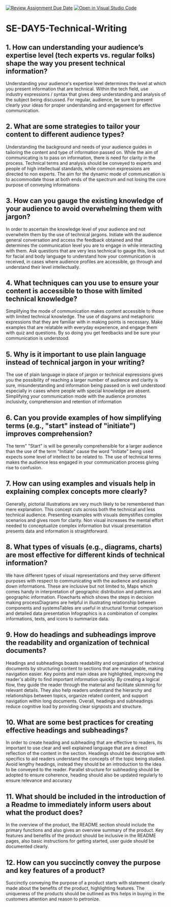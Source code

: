 [![Review Assignment Due Date](https://classroom.github.com/assets/deadline-readme-button-22041afd0340ce965d47ae6ef1cefeee28c7c493a6346c4f15d667ab976d596c.svg)](https://classroom.github.com/a/zsAR-pyY)
[![Open in Visual Studio Code](https://classroom.github.com/assets/open-in-vscode-2e0aaae1b6195c2367325f4f02e2d04e9abb55f0b24a779b69b11b9e10269abc.svg)](https://classroom.github.com/online_ide?assignment_repo_id=15679126&assignment_repo_type=AssignmentRepo)
# SE-DAY5-Technical-Writing
## 1. How can understanding your audience’s expertise level (tech experts vs. regular folks) shape the way you present technical information?
Understanding your audience's expertise level determines the level at which you present information that are technical. Within the tech field, use industry expressions / syntax that gives deep understanding and analysis of the subject being discussed. For regular, audience, be sure to present clearly your ideas for proper understanding and engagement for effective communication.

## 2. What are some strategies to tailor your content to different audience types?
Understanding the background and needs of your audience guides in tailoring the content and type of information passed on. While the aim of communicating is to pass on information, there is need for clarity in the process. Technical terms and analysis should be conveyed to experts and people of high intellectual standards, while common expressions are directed to non experts. The aim for the dynamic mode of communication is to accommodate those at both ends of the spectrum and not losing the core purpose of conveying informations

## 3. How can you gauge the existing knowledge of your audience to avoid overwhelming them with jargon?
In order to ascertain the knowledge level of your audience and not overwhelm them by the use of technical jargons. Initiate with the audience general conversation and access the feedback obtained and that determines the communication level you are to engage in while interacting with them. Ask questions that are very less technical to gauge this, look out for facial and body language to understand how your communication is received, in cases where audience profiles are accessible, go through and understand their level intellectually.

## 4. What techniques can you use to ensure your content is accessible to those with limited technical knowledge?
Simplifying the mode of communication makes content accessible to those with limited technical knowledge. The use of diagrams and metaphoric expressions that they are familiar with in making points is necessary. Make examples that are relatable with everyday experience, and engage them with quiz and questions. By so doing you get feedbacks and be sure your communication is understood.

## 5. Why is it important to use plain language instead of technical jargon in your writing?
The use of plain language in place of jargon or technical expressions gives you the possibility of reaching a larger number of audience and clarity is sure, misunderstanding and information being passed on is well understood especially in cases where people with special knowledge are absent. Simplifying your communication mode with the audience promotes inclusivity, comprehension and retention of information

## 6. Can you provide examples of how simplifying terms (e.g., "start" instead of "initiate") improves comprehension?
The term" "Start" is will be generally comprehensible for a larger audience than the use of the term "Initiate" cause the word "Initiate" being used expects some level of intellect to be related to. The use of technical terms makes the audience less engaged in your communication process giving rise to confusion.

## 7. How can using examples and visuals help in explaining complex concepts more clearly?
Generally, pictorial illustrations are very much likely to be remembered than mere explanation. This concept cuts across both the technical and less technical audience. Presenting examples with visuals demystifies complex scenarios and gives room for clarity. Non visual increases the mental effort needed to conceptualize complex information but visual presentation presents data and information is straightforward.

## 8. What types of visuals (e.g., diagrams, charts) are most effective for different kinds of technical information?
We have different types of visual representations and they serve different purposes with respect to communicating with the audience and passing down informations. These are inclusive but not limited to,
Maps which comes handy in interpretation of geographic distribution and patterns and geographic information.
Flowcharts which shows the steps in decision making processDiagrams are helpful in illustrating relationship between components and systemsTables are useful in structural format comparison and detailed data presentation
Infographics is a combination of complex informations, texts, and icons to summarize data.

## 9. How do headings and subheadings improve the readability and organization of technical documents?
Headings and subheadings boasts readability and organization of technical documents by structuring content to sections that are manageable, making  navigation easier. Key points and main ideas are highlighted, improving the reader's ability to find important information quickly. By creating a logical flow, they guide the reader through the material and facilitate skimming for relevant details. They also help readers understand the hierarchy and relationships between topics, organize related content, and support navigation within long documents. Overall, headings and subheadings reduce cognitive load by providing clear signposts and structure.

## 10. What are some best practices for creating effective headings and subheadings?
In order to create heading and subheading that are effective to readers, its important to use clear and well explained language that are a direct reflection of the content in the section. Headings should be descriptive with specifics to aid readers understand the concepts of the topic being studied. Avoid lengthy headings, instead they should be an introduction to the idea to be conveyed to the reader. Parallel structure for subheading should be adopted to ensure coherence, heading should also be updated regularly to ensure relevance and accuracy

## 11. What should be included in the introduction of a Readme to immediately inform users about what the product does?
In the overview of the product, the README section should include the primary functions and also gives an overview summary of the product. Key features and benefits of the product should be inclusive in the README pages, also basic instructions for getting started, user guide should be documented clearly.

## 12. How can you succinctly convey the purpose and key features of a product?
Succinctly conveying the purpose of a product starts with statement clearly made about the benefits of the product, highlighting features. The uniqueness of the products should be outlined as this helps in buying in the customers attention and reason to petronize.
